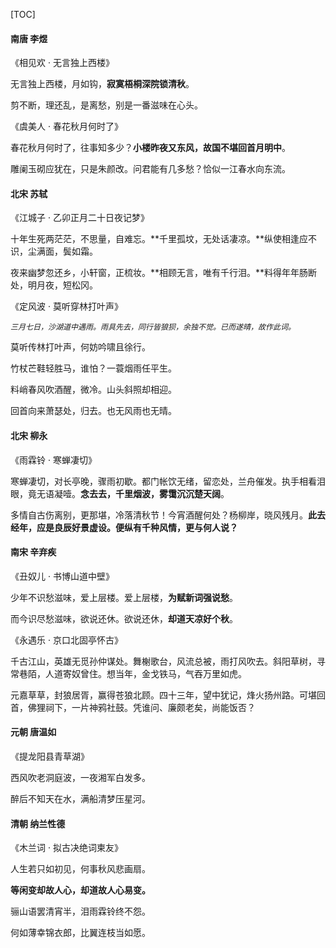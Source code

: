 [TOC]

#### 南唐 李煜

《相见欢 · 无言独上西楼》

无言独上西楼，月如钩，**寂寞梧桐深院锁清秋**。

剪不断，理还乱，是离愁，别是一番滋味在心头。



《虞美人 · 春花秋月何时了》

春花秋月何时了，往事知多少？**小楼昨夜又东风，故国不堪回首月明中**。

雕阑玉砌应犹在，只是朱颜改。问君能有几多愁？恰似一江春水向东流。

#### 北宋 苏轼

《江城子 · 乙卯正月二十日夜记梦》

十年生死两茫茫，不思量，自难忘。**千里孤坟，无处话凄凉。**纵使相逢应不识，尘满面，鬓如霜。

夜来幽梦忽还乡，小轩窗，正梳妆。**相顾无言，唯有千行泪。**料得年年肠断处，明月夜，短松冈。

《定风波 · 莫听穿林打叶声》

<font style="font-size:12px">*三月七日，沙湖道中遇雨。雨具先去，同行皆狼狈，余独不觉。已而遂晴，故作此词。*</font>

莫听传林打叶声，何妨吟啸且徐行。

竹杖芒鞋轻胜马，谁怕？一蓑烟雨任平生。

料峭春风吹酒醒，微冷。山头斜照却相迎。

回首向来萧瑟处，归去。也无风雨也无晴。

#### 北宋 柳永

《雨霖铃 · 寒蝉凄切》

寒蝉凄切，对长亭晚，骤雨初歇。都门帐饮无绪，留恋处，兰舟催发。执手相看泪眼，竟无语凝噎。**念去去，千里烟波，雾霭沉沉楚天阔**。

多情自古伤离别，更那堪，冷落清秋节！今宵酒醒何处？杨柳岸，晓风残月。**此去经年，应是良辰好景虚设。便纵有千种风情，更与何人说？**

#### 南宋 辛弃疾

《丑奴儿 · 书博山道中壁》

少年不识愁滋味，爱上层楼。爱上层楼，**为赋新词强说愁**。

而今识尽愁滋味，欲说还休。欲说还休，**却道天凉好个秋**。



《永遇乐 · 京口北固亭怀古》

千古江山，英雄无觅孙仲谋处。舞榭歌台，风流总被，雨打风吹去。斜阳草树，寻常巷陌，人道寄奴曾住。想当年，金戈铁马，气吞万里如虎。

元嘉草草，封狼居胥，赢得苍狼北顾。四十三年，望中犹记，烽火扬州路。可堪回首，佛狸祠下，一片神鸦社鼓。凭谁问、廉颇老矣，尚能饭否？

#### 元朝 唐温如

《提龙阳县青草湖》

西风吹老洞庭波，一夜湘军白发多。

醉后不知天在水，满船清梦压星河。

#### 清朝 纳兰性德

《木兰词 · 拟古决绝词柬友》

人生若只如初见，何事秋风悲画扇。

**等闲变却故人心，却道故人心易变。**

骊山语罢清宵半，泪雨霖铃终不怨。

何如薄幸锦衣郎，比翼连枝当如愿。
